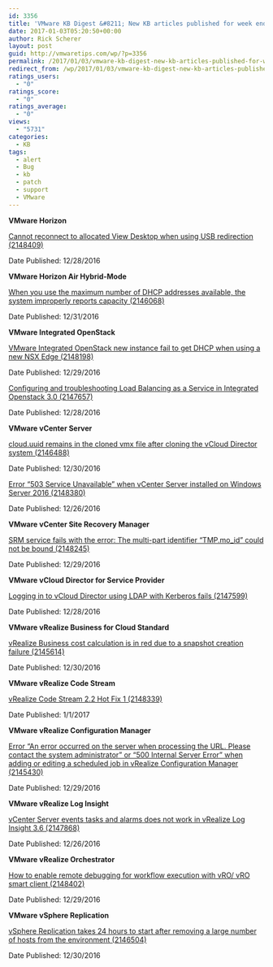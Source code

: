 ```yaml
---
id: 3356
title: 'VMware KB Digest &#8211; New KB articles published for week ending 01/03/17'
date: 2017-01-03T05:20:50+00:00
author: Rick Scherer
layout: post
guid: http://vmwaretips.com/wp/?p=3356
permalink: /2017/01/03/vmware-kb-digest-new-kb-articles-published-for-week-ending-010317/
redirect_from: /wp/2017/01/03/vmware-kb-digest-new-kb-articles-published-for-week-ending-010317/
ratings_users:
  - "0"
ratings_score:
  - "0"
ratings_average:
  - "0"
views:
  - "5731"
categories:
  - KB
tags:
  - alert
  - Bug
  - kb
  - patch
  - support
  - VMware
---
```

**VMware Horizon** 
  
[Cannot reconnect to allocated View Desktop when using USB redirection (2148409)](http://bit.ly/2iDNyHB)
  
Date Published: 12/28/2016

**VMware Horizon Air Hybrid-Mode** 
  
[When you use the maximum number of DHCP addresses available, the system improperly reports capacity (2146068)](http://bit.ly/2j03XTf)
  
Date Published: 12/31/2016

**VMware Integrated OpenStack**
  
[VMware Integrated OpenStack new instance fail to get DHCP when using a new NSX Edge (2148198)](http://bit.ly/2iDKfAe)
  
Date Published: 12/29/2016
  
[Configuring and troubleshooting Load Balancing as a Service in Integrated Openstack 3.0 (2147657)](http://bit.ly/2iZVgIJ)
  
Date Published: 12/28/2016

**VMware vCenter Server**
  
[cloud.uuid remains in the cloned vmx file after cloning the vCloud Director system (2146488)](http://bit.ly/2iDHBuo)
  
Date Published: 12/30/2016
  
[Error “503 Service Unavailable” when vCenter Server installed on Windows Server 2016 (2148380)](http://bit.ly/2iZNsqf)
  
Date Published: 12/26/2016

**VMware vCenter Site Recovery Manager** 
  
[SRM service fails with the error: The multi-part identifier “TMP.mo_id” could not be bound (2148245)](http://bit.ly/2iDLmjj)
  
Date Published: 12/29/2016

**VMware vCloud Director for Service Provider**
  
[Logging in to vCloud Director using LDAP with Kerberos fails (2147599)](http://bit.ly/2iZRU8q)
  
Date Published: 12/28/2016

**VMware vRealize Business for Cloud Standard**
  
[vRealize Business cost calculation is in red due to a snapshot creation failure (2145614)](http://bit.ly/2iDHUFm)
  
Date Published: 12/30/2016

**VMware vRealize Code Stream**
  
[vRealize Code Stream 2.2 Hot Fix 1 (2148339)](http://bit.ly/2j00N1O)
  
Date Published: 1/1/2017

**VMware vRealize Configuration Manager**
  
[Error “An error occurred on the server when processing the URL. Please contact the system administrator” or “500 Internal Server Error” when adding or editing a scheduled job in vRealize Configuration Manager (2145430)](http://bit.ly/2iDIKln)
  
Date Published: 12/29/2016

**VMware vRealize Log Insight**
  
[vCenter Server events tasks and alarms does not work in vRealize Log Insight 3.6 (2147868)](http://bit.ly/2j0209q)
  
Date Published: 12/26/2016

**VMware vRealize Orchestrator**
  
[How to enable remote debugging for workflow execution with vRO/ vRO smart client (2148402)](http://bit.ly/2iDO20s)
  
Date Published: 12/29/2016

**VMware vSphere Replication** 
  
[vSphere Replication takes 24 hours to start after removing a large number of hosts from the environment (2146504)](http://bit.ly/2iZWxPP)
  
Date Published: 12/30/2016

&nbsp;